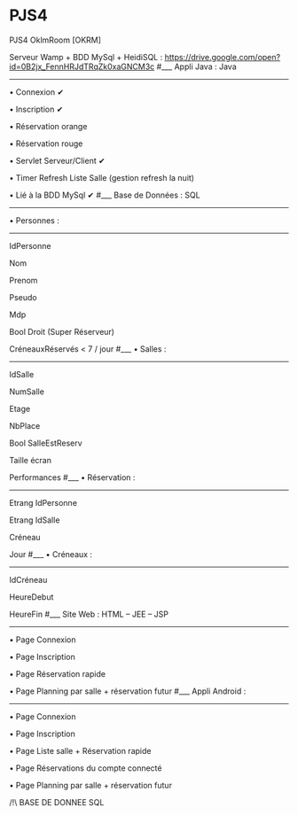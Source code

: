# PJS4
PJS4 OklmRoom [OKRM]

Serveur Wamp + BDD MySql + HeidiSQL : https://drive.google.com/open?id=0B2jx_FennHRJdTRqZk0xaGNCM3c
#___
Appli Java : Java
___
•	Connexion ✔

•	Inscription ✔

•	Réservation orange

•	Réservation rouge

•	Servlet Serveur/Client ✔

•	Timer Refresh Liste Salle (gestion refresh la nuit)

•	Lié à la BDD MySql ✔
#___
Base de Données : SQL
___
•	Personnes :
___
IdPersonne

Nom

Prenom

Pseudo

Mdp

Bool Droit (Super Réserveur)

CréneauxRéservés  < 7 / jour
#___
•	Salles :
___
IdSalle

NumSalle

Etage

NbPlace

Bool SalleEstReserv

Taille écran

Performances
#___
•	Réservation :
___
Etrang IdPersonne

Etrang IdSalle

Créneau

Jour
#___
•	Créneaux :
___
IdCréneau

HeureDebut

HeureFin
#___
Site Web : HTML – JEE – JSP
___
•	Page Connexion

•	Page Inscription

•	Page Réservation rapide

•	Page Planning par salle + réservation futur
#___
Appli Android :
___
•	Page Connexion

•	Page Inscription

•	Page Liste salle + Réservation rapide

•	Page Réservations du compte connecté

•	Page Planning par salle + réservation futur

/!\ BASE DE DONNEE SQL

